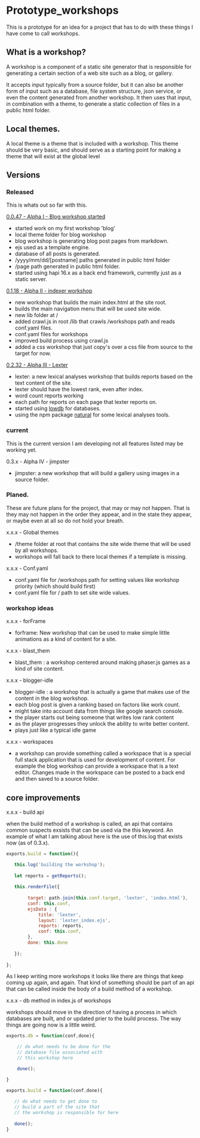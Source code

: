 # Prototype_workshops

This is a prototype for an idea for a project that has to do with these things I have come to call workshops.

## What is a workshop?

A workshop is a component of a static site generator that is responsible for generating a certain section of a web site such as a blog, or gallery. 

It accepts input typically from a source folder, but it can also be another form of input such as a database, file system structure, json service, or even the content generated from another workshop. It then uses that input, in combination with a theme, to generate a static collection of files in a public html folder.

## Local themes.

A local theme is a theme that is included with a workshop. This theme should be very basic, and should serve as a starting point for making a theme that will exist at the global level

## Versions

### Released

This is whats out so far with this.

[0.0.47 - Alpha I - Blog workshop started](https://github.com/dustinpfister/prototype_workshops/tree/0.0.47)

* started work on my first workshop 'blog'
* local theme folder for blog workshop
* blog workshop is generating blog post pages from markdown.
* ejs used as a template engine.
* database of all posts is generated.
* /yyyy/mm/dd/[postname] paths generated in public html folder
* /page path generated in public html folder.
* started using hapi 16.x as a back end framework, currently just as a static server.

[0.1.18 - Alpha II - indexer workshop](https://github.com/dustinpfister/prototype_workshops/tree/0.1.18)

* new workshop that builds the main index.html at the site root.
* builds the main navigation menu that will be used site wide.
* new lib folder at /
* added crawl.js in root /lib that crawls /workshops path and reads conf.yaml files.
* conf.yaml files for workshops
* improved build process using crawl.js
* added a css workshop that just copy's over a css file from source to the target for now.

[0.2.32 - Alpha III - Lexter](https://github.com/dustinpfister/prototype_workshops/tree/0.2.32)

* lexter: a new lexical analyses workshop that builds reports based on the text content of the site.
* lexter should have the lowest rank, even after index.
* word count reports working
* each path for reports on each page that lexter reports on.
* started using [lowdb](https://www.npmjs.com/package/lowdb) for databases.
* using the npm package [natural](https://www.npmjs.com/package/natural) for some lexical analyses tools.

### current

This is the current version I am developing not all features listed may be working yet.

0.3.x - Alpha IV - jimpster

* jimpster: a new workshop that will build a gallery using images in a source folder.


### Planed.

These are future plans for the project, that may or may not happen. That is they may not happen in the order they appear, and in the state they appear, or maybe even at all so do not hold your breath.

x.x.x - Global themes

* /theme folder at root that contains the site wide theme that will be used by all workshops.
* workshops will fall back to there local themes if a template is missing.

x.x.x - Conf.yaml

* conf.yaml file for /workshops path for setting values like workshop priority (which should build first)
* conf.yaml file for / path to set site wide values.

### workshop ideas

x.x.x - forFrame

* forframe: New workshop that can be used to make simple little animations as a kind of content for a site.

x.x.x - blast_them

* blast_them : a workshop centered around making phaser.js games as a kind of site content.

x.x.x - blogger-idle

* blogger-idle : a workshop that is actually a game that makes use of the content in the blog workshop.
* each blog post is given a ranking based on factors like work count.
* might take into account data from things like google search console.
* the player starts out being someone that writes low rank content
* as the player progresses they unlock the ability to write better content.
* plays just like a typical idle game

x.x.x - workspaces

* a workshop can provide something called a workspace that is a special full stack application that is used for development of content. For example the blog workshop can provide a workspace that is a text editor. Changes made in the workspace can be posted to a back end and then saved to a source folder.

## core improvements

x.x.x - build api

when the build method of a workshop is called, an api that contains common suspects exsists  that can be used via the this keyword. An example of what I am talking about here is the use of this.log that exists now (as of 0.3.x).

```js
exports.build = function(){

   this.log('building the workshop');
   
   let reports = getReports();
   
   this.renderFile({
   
        target: path.join(this.conf.target, 'lexter', 'index.html'),
        conf: this.conf,
        ejsData : {
            title: 'lexter',
            layout: 'lexter_index.ejs',
            reports: reports,
            conf: this.conf,
        },
        done: this.done
   
   });
   
};
```

As I keep writing more workshops it looks like there are things that keep coming up again, and again. That kind of something should be part of an api that can be called inside the body of a build method of a workshop.

x.x.x - db method in index.js of workshops

workshops should move in the direction of having a process in which databases are built, and or updated prier to the build process. The way things are going now is a little weird.

```js
exports.db = function(conf,done){

    // do what needs to be done for the
    // database file associated with
    // this workshop here

    done();

}

exports.build = function(conf,done){
 
   // do what needs to get done to
   // build a part of the site that 
   // the workshop is responsible for here
 
   done();
}
```